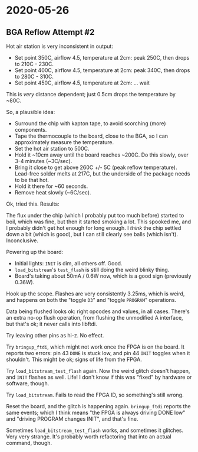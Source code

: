 # 2020-05-26

## BGA Reflow Attempt #2

Hot air station is very inconsistent in output:

* Set point 350C, airflow 4.5, temperature at 2cm: peak 250C, then drops to 210C - 230C.
* Set point 400C, airflow 4.5, temperature at 2cm: peak 340C, then drops to 280C - 310C.
* Set point 450C, airflow 4.5, temperature at 2cm: ... wait

This is *very* distance dependent; just 0.5cm drops the temperature by ~80C.

So, a plausible idea:

* Surround the chip with kapton tape, to avoid scorching (more) components.
* Tape the thermocouple to the board, close to the BGA, so I can approximately measure the temperature.
* Set the hot air station to 500C.
* Hold it ~10cm away until the board reaches ~200C.  Do this slowly, over 3-4 minutes (~3C/sec).
* Bring it close to get above 260C +/- 5C (peak reflow temperature).  Lead-free solder melts at 217C, but the underside of the package needs to be that hot.
* Hold it there for ~60 seconds.
* Remove heat slowly (~6C/sec).

Ok, tried this.  Results:

The flux under the chip (which I probably put too much before) started to boil, which was fine, but then it started smoking a lot.  This spooked me, and I probably didn't get hot enough for long enough.  I *think* the chip settled down a bit (which is good), but I can still clearly see balls (which isn't).  Inconclusive.

Powering up the board:

* Initial lights: `INIT` is dim, all others off.  Good.
* `load_bitstream`'s `test_flash` is still doing the weird blinky thing.
* Board's taking about 50mA / 0.6W now, which is a good sign (previously 0.36W).

Hook up the scope.  Flashes are very consistently 3.25ms, which is weird, and happens on both the "toggle `D3`" and "toggle `PROGRAM`" operations.

Data being flushed looks ok: right opcodes and values, in all cases.  There's an extra no-op flush operation, from flushing the unmodified A interface, but that's ok; it never calls into libftdi.

Try leaving other pins as hi-z.  No effect.

Try `bringup_ftdi`, which might not work once the FPGA is on the board.  It reports two errors: pin 43 `DONE` is stuck low, and pin 44 `INIT` toggles when it shouldn't.  This might be ok; signs of life from the FPGA.

Try `load_bitstream_test_flash` again.  Now the weird glitch doesn't happen, and `INIT` flashes as well.  Life!  I don't know if this was "fixed" by hardware or software, though.

Try `load_bitstream`.  Fails to read the FPGA ID, so something's still wrong.

Reset the board, and the glitch is happening again.  `bringup_ftdi` reports the same events; which I think means "the FPGA is always driving DONE low" and "driving PROGRAM changes INIT", and that's fine.

Sometimes `load_bitstream_test_flash` works, and sometimes it glitches.  Very very strange.  It's probably worth refactoring that into an actual command, though.
